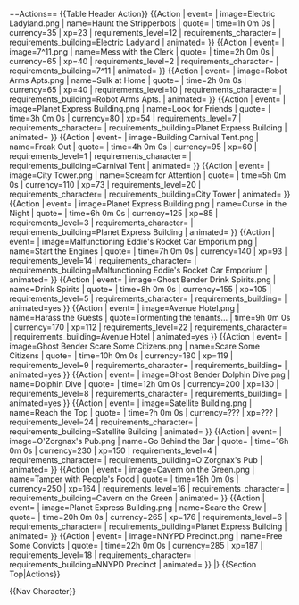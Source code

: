 ==Actions==
{{Table Header Action}}
{{Action
| event=
| image=Electric Ladyland.png
| name=Haunt the Stripperbots
| quote=
| time=1h 0m 0s
| currency=35
| xp=23
| requirements_level=12
| requirements_character=
| requirements_building=Electric Ladyland
| animated=
}}
{{Action
| event=
| image=7^11.png
| name=Mess with the Clerk
| quote=
| time=2h 0m 0s
| currency=65
| xp=40
| requirements_level=2
| requirements_character=
| requirements_building=7^11
| animated=
}}
{{Action
| event=
| image=Robot Arms Apts.png
| name=Sulk at Home
| quote=
| time=2h 0m 0s
| currency=65
| xp=40
| requirements_level=10
| requirements_character=
| requirements_building=Robot Arms Apts.
| animated=
}}
{{Action
| event=
| image=Planet Express Building.png
| name=Look for Friends
| quote=
| time=3h 0m 0s
| currency=80
| xp=54
| requirements_level=7
| requirements_character=
| requirements_building=Planet Express Building
| animated=
}}
{{Action
| event=
| image=Building Carnival Tent.png
| name=Freak Out
| quote=
| time=4h 0m 0s
| currency=95
| xp=60
| requirements_level=1
| requirements_character=
| requirements_building=Carnival Tent
| animated=
}}
{{Action
| event=
| image=City Tower.png
| name=Scream for Attention
| quote=
| time=5h 0m 0s
| currency=110
| xp=73
| requirements_level=20
| requirements_character=
| requirements_building=City Tower
| animated=
}}
{{Action
| event=
| image=Planet Express Building.png
| name=Curse in the Night
| quote=
| time=6h 0m 0s
| currency=125
| xp=85
| requirements_level=3
| requirements_character=
| requirements_building=Planet Express Building
| animated=
}}
{{Action
| event=
| image=Malfunctioning Eddie's Rocket Car Emporium.png
| name=Start the Engines
| quote=
| time=7h 0m 0s
| currency=140
| xp=93
| requirements_level=14
| requirements_character=
| requirements_building=Malfunctioning Eddie's Rocket Car Emporium
| animated=
}}
{{Action
| event=
| image=Ghost Bender Drink Spirits.png
| name=Drink Spirits
| quote=
| time=8h 0m 0s
| currency=155
| xp=105
| requirements_level=5
| requirements_character=
| requirements_building=
| animated=yes
}}
{{Action
| event=
| image=Avenue Hotel.png
| name=Harass the Guests
| quote=Tormenting the tenants...
| time=9h 0m 0s
| currency=170
| xp=112
| requirements_level=22
| requirements_character=
| requirements_building=Avenue Hotel
| animated=yes
}}
{{Action
| event=
| image=Ghost Bender Scare Some Citizens.png
| name=Scare Some Citizens
| quote=
| time=10h 0m 0s
| currency=180
| xp=119
| requirements_level=9
| requirements_character=
| requirements_building=
| animated=yes
}}
{{Action
| event=
| image=Ghost Bender Dolphin Dive.png
| name=Dolphin Dive
| quote=
| time=12h 0m 0s
| currency=200
| xp=130
| requirements_level=8
| requirements_character=
| requirements_building=
| animated=yes
}}
{{Action
| event=
| image=Satellite Building.png
| name=Reach the Top
| quote=
| time=?h 0m 0s
| currency=???
| xp=???
| requirements_level=24
| requirements_character=
| requirements_building=Satellite Building
| animated=
}}
{{Action
| event=
| image=O'Zorgnax's Pub.png
| name=Go Behind the Bar
| quote=
| time=16h 0m 0s
| currency=230
| xp=150
| requirements_level=4
| requirements_character=
| requirements_building=O'Zorgnax's Pub
| animated=
}}
{{Action
| event=
| image=Cavern on the Green.png
| name=Tamper with People's Food
| quote=
| time=18h 0m 0s
| currency=250
| xp=164
| requirements_level=16
| requirements_character=
| requirements_building=Cavern on the Green
| animated=
}}
{{Action
| event=
| image=Planet Express Building.png
| name=Scare the Crew
| quote=
| time=20h 0m 0s
| currency=265
| xp=176
| requirements_level=6
| requirements_character=
| requirements_building=Planet Express Building
| animated=
}}
{{Action
| event=
| image=NNYPD Precinct.png
| name=Free Some Convicts
| quote=
| time=22h 0m 0s
| currency=285
| xp=187
| requirements_level=18
| requirements_character=
| requirements_building=NNYPD Precinct
| animated=
}}
|}
{{Section Top|Actions}}

{{Nav Character}}
